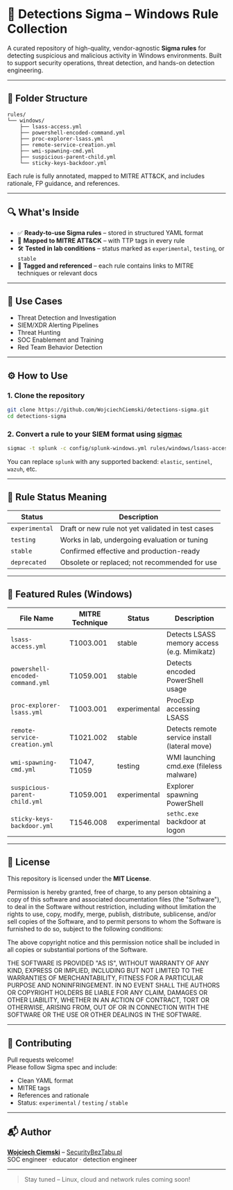 # 🧠 Detections Sigma – Windows Rule Collection

A curated repository of high-quality, vendor-agnostic **Sigma rules** for detecting suspicious and malicious activity in Windows environments. Built to support security operations, threat detection, and hands-on detection engineering.

---

## 📂 Folder Structure

```
rules/
└── windows/
    ├── lsass-access.yml
    ├── powershell-encoded-command.yml
    ├── proc-explorer-lsass.yml
    ├── remote-service-creation.yml
    ├── wmi-spawning-cmd.yml
    ├── suspicious-parent-child.yml
    └── sticky-keys-backdoor.yml
```

Each rule is fully annotated, mapped to MITRE ATT&CK, and includes rationale, FP guidance, and references.

---

## 🔍 What's Inside

- ✅ **Ready-to-use Sigma rules** – stored in structured YAML format
- 🧠 **Mapped to MITRE ATT&CK** – with TTP tags in every rule
- 🛠️ **Tested in lab conditions** – status marked as `experimental`, `testing`, or `stable`
- 🔖 **Tagged and referenced** – each rule contains links to MITRE techniques or relevant docs

---

## 💼 Use Cases

- Threat Detection and Investigation
- SIEM/XDR Alerting Pipelines
- Threat Hunting
- SOC Enablement and Training
- Red Team Behavior Detection

---

## ⚙️ How to Use

### 1. Clone the repository
```bash
git clone https://github.com/WojciechCiemski/detections-sigma.git
cd detections-sigma
```

### 2. Convert a rule to your SIEM format using [sigmac](https://github.com/SigmaHQ/sigma)
```bash
sigmac -t splunk -c config/splunk-windows.yml rules/windows/lsass-access.yml
```

You can replace `splunk` with any supported backend: `elastic`, `sentinel`, `wazuh`, etc.

---

## 🧪 Rule Status Meaning

| Status       | Description                                         |
|--------------|-----------------------------------------------------|
| `experimental` | Draft or new rule not yet validated in test cases   |
| `testing`     | Works in lab, undergoing evaluation or tuning      |
| `stable`      | Confirmed effective and production-ready           |
| `deprecated`  | Obsolete or replaced; not recommended for use      |

---

## 📘 Featured Rules (Windows)

| File Name                        | MITRE Technique       | Status        | Description                                      |
|----------------------------------|------------------------|----------------|--------------------------------------------------|
| `lsass-access.yml`               | T1003.001              | stable         | Detects LSASS memory access (e.g. Mimikatz)     |
| `powershell-encoded-command.yml`| T1059.001              | stable         | Detects encoded PowerShell usage                |
| `proc-explorer-lsass.yml`       | T1003.001              | experimental   | ProcExp accessing LSASS                         |
| `remote-service-creation.yml`   | T1021.002              | stable         | Detects remote service install (lateral move)   |
| `wmi-spawning-cmd.yml`          | T1047, T1059           | testing        | WMI launching cmd.exe (fileless malware)        |
| `suspicious-parent-child.yml`   | T1059.001              | experimental   | Explorer spawning PowerShell                    |
| `sticky-keys-backdoor.yml`      | T1546.008              | experimental   | `sethc.exe` backdoor at logon                   |

---

## 🔐 License

This repository is licensed under the **MIT License**.

Permission is hereby granted, free of charge, to any person obtaining a copy of this software and associated documentation files (the "Software"), to deal in the Software without restriction, including without limitation the rights to use, copy, modify, merge, publish, distribute, sublicense, and/or sell copies of the Software, and to permit persons to whom the Software is furnished to do so, subject to the following conditions:

The above copyright notice and this permission notice shall be included in all copies or substantial portions of the Software.

THE SOFTWARE IS PROVIDED "AS IS", WITHOUT WARRANTY OF ANY KIND, EXPRESS OR IMPLIED, INCLUDING BUT NOT LIMITED TO THE WARRANTIES OF MERCHANTABILITY, FITNESS FOR A PARTICULAR PURPOSE AND NONINFRINGEMENT. IN NO EVENT SHALL THE AUTHORS OR COPYRIGHT HOLDERS BE LIABLE FOR ANY CLAIM, DAMAGES OR OTHER LIABILITY, WHETHER IN AN ACTION OF CONTRACT, TORT OR OTHERWISE, ARISING FROM, OUT OF OR IN CONNECTION WITH THE SOFTWARE OR THE USE OR OTHER DEALINGS IN THE SOFTWARE.

---

## 🤝 Contributing

Pull requests welcome!  
Please follow Sigma spec and include:
- Clean YAML format
- MITRE tags
- References and rationale
- Status: `experimental` / `testing` / `stable`

---

## 📬 Author
**[Wojciech Ciemski](https://www.linkedin.com/in/wojciech-ciemski)** – [SecurityBezTabu.pl](https://securitybeztabu.pl)  
SOC engineer · educator · detection engineer

---

> Stay tuned – Linux, cloud and network rules coming soon!
